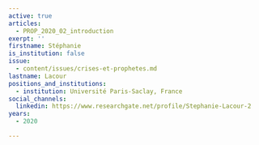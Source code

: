 ```yaml
---
active: true
articles:
  - PROP_2020_02_introduction
exerpt: ''
firstname: Stéphanie
is_institution: false
issue:
  - content/issues/crises-et-prophetes.md
lastname: Lacour
positions_and_institutions:
  - institution: Université Paris-Saclay, France
social_channels:
  linkedin: https://www.researchgate.net/profile/Stephanie-Lacour-2
years:
  - 2020

---
```

